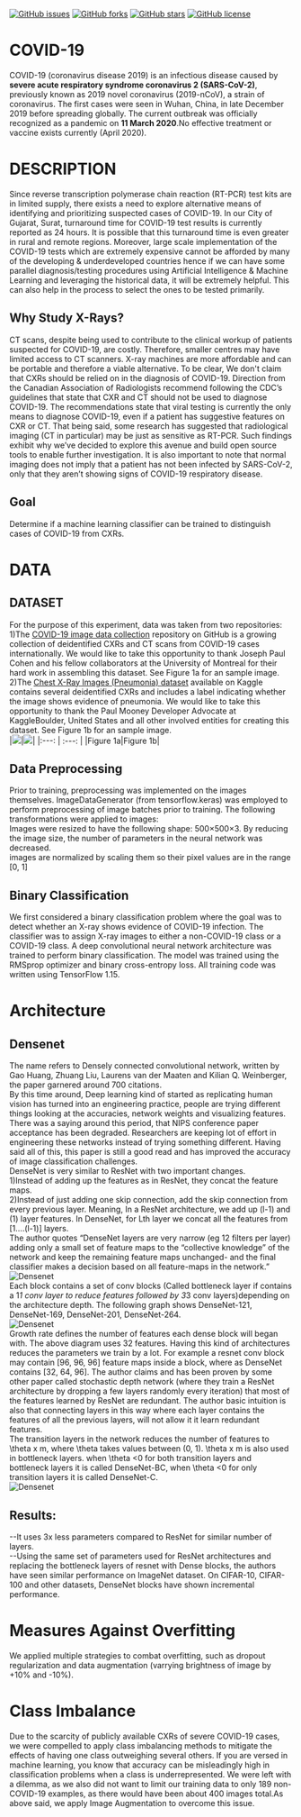 [![GitHub issues](https://img.shields.io/github/issues/arjunparmar/COVID-19?style=for-the-badge)](https://github.com/arjunparmar/COVID-19/issues) [![GitHub forks](https://img.shields.io/github/forks/arjunparmar/COVID-19?style=for-the-badge)](https://github.com/arjunparmar/COVID-19/network) [![GitHub stars](https://img.shields.io/github/stars/arjunparmar/COVID-19?style=for-the-badge)](https://github.com/arjunparmar/COVID-19/stargazers) [![GitHub license](https://img.shields.io/github/license/arjunparmar/COVID-19?style=for-the-badge)](https://github.com/arjunparmar/COVID-19/blob/master/LICENSE.md)
# COVID-19
COVID-19 (coronavirus disease 2019) is an infectious disease caused by **severe acute respiratory syndrome coronavirus 2 (SARS-CoV-2)**, previously known as 2019 novel coronavirus (2019-nCoV), a strain of coronavirus. The first cases were seen in Wuhan, China, in late December 2019 before spreading globally. The current outbreak was officially recognized as a pandemic on **11 March 2020**.No effective treatment or vaccine exists currently (April 2020).
# DESCRIPTION
Since reverse transcription polymerase chain reaction (RT-PCR) test kits are in limited supply, there exists a need to explore alternative means of identifying and prioritizing suspected cases of COVID-19. In our City of Gujarat, Surat, turnaround time for COVID-19 test results is currently reported as 24 hours. It is possible that this turnaround time is even greater in rural and remote regions.
Moreover, large scale implementation of the COVID-19 tests which are extremely expensive cannot be afforded by many of the developing & underdeveloped countries hence if we can have some parallel diagnosis/testing procedures using Artificial Intelligence & Machine Learning and leveraging the historical data, it will be extremely helpful. This can also help in the process to select the ones to be tested primarily.
## Why Study X-Rays?
CT scans, despite being used to contribute to the clinical workup of patients suspected for COVID-19, are costly. Therefore, smaller centres may have limited access to CT scanners. X-ray machines are more affordable and can be portable and therefore a viable alternative.
To be clear, We don't claim that CXRs should be relied on in the diagnosis of COVID-19. Direction from the Canadian Association of Radiologists recommend following the CDC’s guidelines that state that CXR and CT should not be used to diagnose COVID-19. The recommendations state that viral testing is currently the only means to diagnose COVID-19, even if a patient has suggestive features on CXR or CT. That being said, some research has suggested that radiological imaging (CT in particular) may be just as sensitive as RT-PCR. Such findings exhibit why we’ve decided to explore this avenue and build open source tools to enable further investigation. It is also important to note that normal imaging does not imply that a patient has not been infected by SARS-CoV-2, only that they aren’t showing signs of COVID-19 respiratory disease.
## Goal
Determine if a machine learning classifier can be trained to distinguish cases of COVID-19 from CXRs.
# DATA
## DATASET
For the purpose of this experiment, data was taken from two repositories:<br/>
1)The [COVID-19 image data collection](https://github.com/ieee8023/covid-chestxray-dataset) repository on GitHub is a growing collection of deidentified CXRs and CT scans from COVID-19 cases internationally. We would like to take this opportunity to thank Joseph Paul Cohen and his fellow collaborators at the University of Montreal for their hard work in assembling this dataset. See Figure 1a for an sample image.<br/>
2)The [Chest X-Ray Images (Pneumonia) dataset](https://www.kaggle.com/paultimothymooney/chest-xray-pneumonia) available on Kaggle contains several deidentified CXRs and includes a label indicating whether the image shows evidence of pneumonia. We would like to take this opportunity to thank the Paul Mooney Developer Advocate at KaggleBoulder, United States and all other involved entities for creating this dataset. See Figure 1b for an sample image.<br/>
|![](https://github.com/arjunparmar/COVID-19/blob/master/Data/Images/Positive.jpg)|![](https://github.com/arjunparmar/COVID-19/blob/master/Data/Images/Negative.jpg)|
|:---: | :---: |
|Figure 1a|Figure 1b|<br/>
## Data Preprocessing
Prior to training, preprocessing was implemented on the images themselves. ImageDataGenerator (from tensorflow.keras) was employed to perform preprocessing of image batches prior to training. The following transformations were applied to images:<br/>
Images were resized to have the following shape: 500×500×3. By reducing the image size, the number of parameters in the neural network was decreased.<br/>
images are normalized by scaling them so their pixel values are in the range [0, 1]
## Binary Classification
We first considered a binary classification problem where the goal was to detect whether an X-ray shows evidence of COVID-19 infection. The classifier was to assign X-ray images to either a non-COVID-19 class or a COVID-19 class. A deep convolutional neural network architecture was trained to perform binary classification. The model was trained using the RMSprop optimizer and binary cross-entropy loss. All training code was written using TensorFlow 1.15.
# Architecture
## Densenet
The name refers to Densely connected convolutional network, written by Gao Huang, Zhuang Liu, Laurens van der Maaten and Kilian Q. Weinberger, the paper garnered around 700 citations.<br/>
By this time around, Deep learning kind of started as replicating human vision has turned into an engineering practice, people are trying different things looking at the accuracies, network weights and visualizing features. There was a saying around this period, that NIPS conference paper acceptance has been degraded. Researchers are keeping lot of effort in engineering these networks instead of trying something different. Having said all of this, this paper is still a good read and has improved the accuracy of image classification challenges.<br/>
DenseNet is very similar to ResNet with two important changes.<br/>
1)Instead of adding up the features as in ResNet, they concat the feature maps.<br/>
2)Instead of just adding one skip connection, add the skip connection from every previous layer. Meaning, In a ResNet architecture, we add up (l-1) and (1) layer features. In DenseNet, for Lth layer we concat all the features from [1….(l-1)] layers.<br/>
The author quotes “DenseNet layers are very narrow (eg 12 filters per layer) adding only a small set of feature maps to the “collective knowledge” of the network and keep the remaining feature maps unchanged- and the final classifier makes a decision based on all feature-maps in the network.”<br/>
![Densenet](https://github.com/arjunparmar/COVID-19/blob/master/Data/Images/Densenet1.png)<br/>
Each block contains a set of conv blocks (Called bottleneck layer if contains a 1*1 conv layer to reduce features followed by 3*3 conv layers)depending on the architecture depth. The following graph shows DenseNet-121, DenseNet-169, DenseNet-201, DenseNet-264.<br/>
![Densenet](https://github.com/arjunparmar/COVID-19/blob/master/Data/Images/Densenet2.png)<br/>
Growth rate defines the number of features each dense block will began with. The above diagram uses 32 features. Having this kind of architectures reduces the parameters we train by a lot. For example a resnet conv block may contain [96, 96, 96] feature maps inside a block, where as DenseNet contains [32, 64, 96]. The author claims and has been proven by some other paper called stochastic depth network (where they train a ResNet architecture by dropping a few layers randomly every iteration) that most of the features learned by ResNet are redundant. The author basic intuition is also that connecting layers in this way where each layer contains the features of all the previous layers, will not allow it it learn redundant features.<br/>
The transition layers in the network reduces the number of features to \theta x m, where \theta takes values between (0, 1). \theta x m is also used in bottleneck layers. when \theta <0 for both transition layers and bottleneck layers it is called DenseNet-BC, when \theta <0 for only transition layers it is called DenseNet-C.<br/>
![Densenet](https://github.com/arjunparmar/COVID-19/blob/master/Data/Images/Densenet.png)<br/>
## Results:
--It uses 3x less parameters compared to ResNet for similar number of layers.<br/>
--Using the same set of parameters used for ResNet architectures and replacing the bottleneck layers of resnet with Dense blocks, the authors have seen similar performance on ImageNet dataset. On CIFAR-10, CIFAR-100 and other datasets, DenseNet blocks have shown incremental performance.
# Measures Against Overfitting
We applied multiple strategies to combat overfitting, such as dropout regularization and data augmentation (varrying brightness of image by +10% and -10%).
# Class Imbalance
Due to the scarcity of publicly available CXRs of severe COVID-19 cases, we were compelled to apply class imbalancing methods to mitigate the effects of having one class outweighing several others. If you are versed in machine learning, you know that accuracy can be misleadingly high in classification problems when a class is underrepresented. We were left with a dilemma, as we also did not want to limit our training data to only 189 non-COVID-19 examples, as there would have been about 400 images total.As above said, we apply Image Augmentation to overcome this issue.
